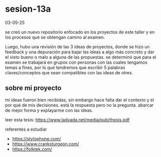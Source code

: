 # sesion-13a

03-05-25

se creó un nuevo repositorio enfocado en los proyectos de este taller y en los procesos que se obtengan camino al examen.

Luego, hubo una revisión de las 3 ideas de proyectos, donde se hizo un feedback y una depuración para bajar las ideas a algo más concreto y dar el visto bueno o malo a alguna de las propuestas. se determinó que para el examen se trabajará en grupos con personas con las cuales tengamos temas a fines, por lo que tendremos que escribir 5 palabras claves/conceptos que sean compatibles con las ideas de otres.

## sobre mi proyecto

mi ideas fueron bien recibidas, sin embargo hace falta dar el contexto y el por qué de mis decisiones. está la respuesta pero no la pregunta. abarcar de mejor forma y explayarme con las ideas.

leer esta tesis: <https://www.ladyada.net/media/pub/thesis.pdf>

referentes a estudiar

- <https://stylophone.com/>
- <https://www.cranksturgeon.com/>
- <https://folktek.com/>

